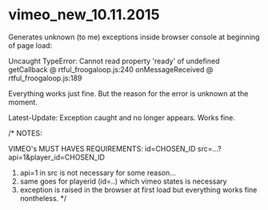 # vimeo_new_10.11.2015

Generates unknown (to me) exceptions inside browser console at beginning of page load:

Uncaught TypeError: Cannot read property 'ready' of undefined
  getCallback @ rtful_froogaloop.js:240
  onMessageReceived @ rtful_froogaloop.js:189

Everything works just fine. But the reason for the error is unknown at the moment.

Latest-Update: Exception caught and no longer appears. Works fine.

/*
 NOTES:

 VIMEO's MUST HAVES REQUIREMENTS:
id=CHOSEN_ID  src=...?api=1&player_id=CHOSEN_ID

 1. api=1 in src is not necessary for some reason...
 2. same goes for playerid (id=..) which vimeo states is necessary
 3. exception is raised in the browser at first load but everything works fine nontheless.
 */
